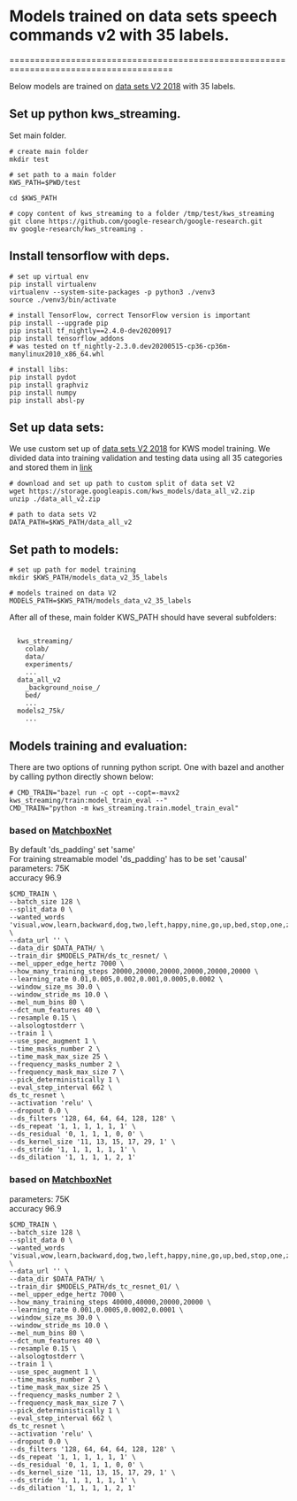 # Models trained on data sets speech commands v2 with 35 labels.
======================================================================================

Below models are trained on [data sets V2 2018](https://storage.googleapis.com/download.tensorflow.org/data/speech_commands_v0.02.tar.gz) with 35 labels.


## Set up python kws_streaming.

Set main folder.
```shell
# create main folder
mkdir test

# set path to a main folder
KWS_PATH=$PWD/test

cd $KWS_PATH
```

```shell
# copy content of kws_streaming to a folder /tmp/test/kws_streaming
git clone https://github.com/google-research/google-research.git
mv google-research/kws_streaming .
```

## Install tensorflow with deps.
```shell
# set up virtual env
pip install virtualenv
virtualenv --system-site-packages -p python3 ./venv3
source ./venv3/bin/activate

# install TensorFlow, correct TensorFlow version is important
pip install --upgrade pip
pip install tf_nightly==2.4.0-dev20200917
pip install tensorflow_addons
# was tested on tf_nightly-2.3.0.dev20200515-cp36-cp36m-manylinux2010_x86_64.whl

# install libs:
pip install pydot
pip install graphviz
pip install numpy
pip install absl-py
```

## Set up data sets:

We use custom set up of [data sets V2 2018](https://storage.googleapis.com/download.tensorflow.org/data/speech_commands_v0.02.tar.gz) for KWS model training.
We divided data into training validation and testing data using all 35 categories and stored them in [link](https://storage.googleapis.com/kws_models/data_all_v2.zip)


```shell
# download and set up path to custom split of data set V2
wget https://storage.googleapis.com/kws_models/data_all_v2.zip
unzip ./data_all_v2.zip

# path to data sets V2
DATA_PATH=$KWS_PATH/data_all_v2
```

## Set path to models:

```shell
# set up path for model training
mkdir $KWS_PATH/models_data_v2_35_labels

# models trained on data V2
MODELS_PATH=$KWS_PATH/models_data_v2_35_labels
```

After all of these, main folder KWS_PATH should have several subfolders:
<pre><code>
  kws_streaming/
    colab/
    data/
    experiments/
    ...
  data_all_v2
    _background_noise_/
    bed/
    ...
  models2_75k/
    ...
</code></pre>

## Models training and evaluation:


There are two options of running python script. One with bazel and another by calling python directly shown below:
```shell
# CMD_TRAIN="bazel run -c opt --copt=-mavx2 kws_streaming/train:model_train_eval --"
CMD_TRAIN="python -m kws_streaming.train.model_train_eval"
```


### based on [MatchboxNet](https://arxiv.org/pdf/2004.08531.pdf)
By default 'ds_padding' set 'same' \
For training streamable model 'ds_padding' has to be set 'causal' \
parameters: 75K \
accuracy 96.9
```shell
$CMD_TRAIN \
--batch_size 128 \
--split_data 0 \
--wanted_words 'visual,wow,learn,backward,dog,two,left,happy,nine,go,up,bed,stop,one,zero,tree,seven,on,four,bird,right,eight,no,six,forward,house,marvin,sheila,five,off,three,down,cat,follow,yes' \
--data_url '' \
--data_dir $DATA_PATH/ \
--train_dir $MODELS_PATH/ds_tc_resnet/ \
--mel_upper_edge_hertz 7000 \
--how_many_training_steps 20000,20000,20000,20000,20000,20000 \
--learning_rate 0.01,0.005,0.002,0.001,0.0005,0.0002 \
--window_size_ms 30.0 \
--window_stride_ms 10.0 \
--mel_num_bins 80 \
--dct_num_features 40 \
--resample 0.15 \
--alsologtostderr \
--train 1 \
--use_spec_augment 1 \
--time_masks_number 2 \
--time_mask_max_size 25 \
--frequency_masks_number 2 \
--frequency_mask_max_size 7 \
--pick_deterministically 1 \
--eval_step_interval 662 \
ds_tc_resnet \
--activation 'relu' \
--dropout 0.0 \
--ds_filters '128, 64, 64, 64, 128, 128' \
--ds_repeat '1, 1, 1, 1, 1, 1' \
--ds_residual '0, 1, 1, 1, 0, 0' \
--ds_kernel_size '11, 13, 15, 17, 29, 1' \
--ds_stride '1, 1, 1, 1, 1, 1' \
--ds_dilation '1, 1, 1, 1, 2, 1'
```

### based on [MatchboxNet](https://arxiv.org/pdf/2004.08531.pdf)
parameters: 75K \
accuracy 96.9
```shell
$CMD_TRAIN \
--batch_size 128 \
--split_data 0 \
--wanted_words 'visual,wow,learn,backward,dog,two,left,happy,nine,go,up,bed,stop,one,zero,tree,seven,on,four,bird,right,eight,no,six,forward,house,marvin,sheila,five,off,three,down,cat,follow,yes' \
--data_url '' \
--data_dir $DATA_PATH/ \
--train_dir $MODELS_PATH/ds_tc_resnet_01/ \
--mel_upper_edge_hertz 7000 \
--how_many_training_steps 40000,40000,20000,20000 \
--learning_rate 0.001,0.0005,0.0002,0.0001 \
--window_size_ms 30.0 \
--window_stride_ms 10.0 \
--mel_num_bins 80 \
--dct_num_features 40 \
--resample 0.15 \
--alsologtostderr \
--train 1 \
--use_spec_augment 1 \
--time_masks_number 2 \
--time_mask_max_size 25 \
--frequency_masks_number 2 \
--frequency_mask_max_size 7 \
--pick_deterministically 1 \
--eval_step_interval 662 \
ds_tc_resnet \
--activation 'relu' \
--dropout 0.0 \
--ds_filters '128, 64, 64, 64, 128, 128' \
--ds_repeat '1, 1, 1, 1, 1, 1' \
--ds_residual '0, 1, 1, 1, 0, 0' \
--ds_kernel_size '11, 13, 15, 17, 29, 1' \
--ds_stride '1, 1, 1, 1, 1, 1' \
--ds_dilation '1, 1, 1, 1, 2, 1'
```
